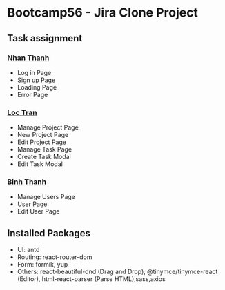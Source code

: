 # Bootcamp56 - Jira Clone Project

## Task assignment

### [Nhan Thanh](https://github.com/TatzkDepression)

- Log in Page
- Sign up Page
- Loading Page
- Error Page

### [Loc Tran](https://github.com/LocoTran)

- Manage Project Page
- New Project Page
- Edit Project Page
- Manage Task Page
- Create Task Modal
- Edit Task Modal

### [Binh Thanh](https://github.com/binhkemonboy)

- Manage Users Page
- User Page
- Edit User Page

## Installed Packages

- UI: antd
- Routing: react-router-dom
- Form: formik, yup
- Others: react-beautiful-dnd (Drag and Drop), @tinymce/tinymce-react (Editor), html-react-parser (Parse HTML),sass,axios
